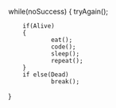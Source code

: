 while(noSuccess)
{
        tryAgain();
        
        if(Alive)
        {
                eat();
                code();
                sleep();
                repeat();
        }
        if else(Dead)
                break();
}
